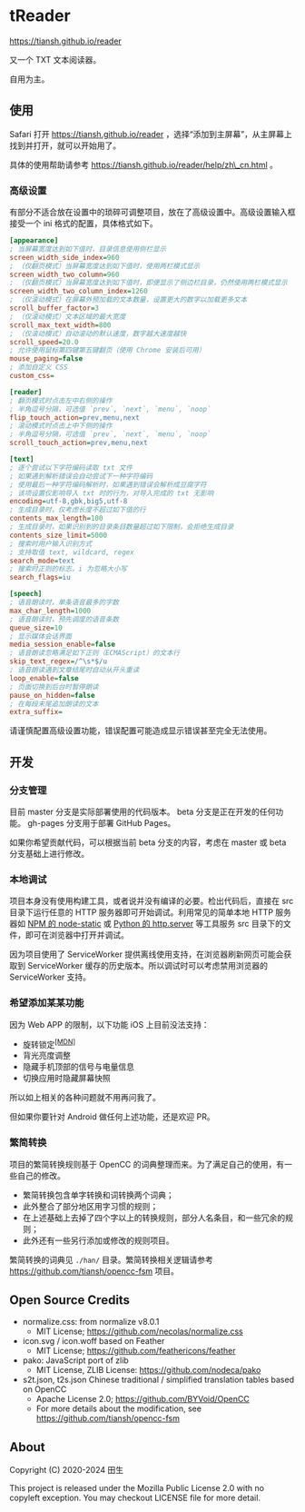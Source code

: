 # tReader

https://tiansh.github.io/reader

又一个 TXT 文本阅读器。

自用为主。

## 使用

Safari 打开 https://tiansh.github.io/reader ，选择“添加到主屏幕”，从主屏幕上找到并打开，就可以开始用了。

具体的使用帮助请参考 https://tiansh.github.io/reader/help/zh\_cn.html 。

### 高级设置

有部分不适合放在设置中的琐碎可调整项目，放在了高级设置中。高级设置输入框接受一个 ini 格式的配置，具体格式如下。

```ini
[appearance]
; 当屏幕宽度达到如下值时，目录信息使用侧栏显示
screen_width_side_index=960
; （仅翻页模式）当屏幕宽度达到如下值时，使用两栏模式显示
screen_width_two_column=960
; （仅翻页模式）当屏幕宽度达到如下值时，即便显示了侧边栏目录，仍然使用两栏模式显示
screen_width_two_column_index=1260
; （仅滚动模式）在屏幕外预加载的文本数量，设置更大的数字以加载更多文本
scroll_buffer_factor=3
; （仅滚动模式）文本区域的最大宽度
scroll_max_text_width=800
; （仅滚动模式）自动滚动的默认速度，数字越大速度越快
scroll_speed=20.0
; 允许使用鼠标第四键第五键翻页（使用 Chrome 安装后可用）
mouse_paging=false
; 添加自定义 CSS
custom_css=

[reader]
; 翻页模式时点击左中右侧的操作
; 半角逗号分隔，可选值 `prev`, `next`, `menu`, `noop`
flip_touch_action=prev,menu,next
; 滚动模式时点击上中下侧的操作
; 半角逗号分隔，可选值 `prev`, `next`, `menu`, `noop`
scroll_touch_action=prev,menu,next

[text]
; 逐个尝试以下字符编码读取 txt 文件
; 如果遇到解析错误会自动尝试下一种字符编码
; 使用最后一种字符编码解析时，如果遇到错误会解析成豆腐字符
; 该项设置仅影响导入 txt 时的行为，对导入完成的 txt 无影响
encoding=utf-8,gbk,big5,utf-8
; 生成目录时，仅考虑长度不超过如下值的行
contents_max_length=100
; 生成目录时，如果识别到的目录条目数量超过如下限制，会拒绝生成目录
contents_size_limit=5000
; 搜索时用户输入识别方式
; 支持取值 text, wildcard, regex
search_mode=text
; 搜索时正则的标志，i 为忽略大小写
search_flags=iu

[speech]
; 语音朗读时，单条语音最多的字数
max_char_length=1000
; 语音朗读时，预先调度的语音条数
queue_size=10
; 显示媒体会话界面
media_session_enable=false
; 语音朗读忽略满足如下正则（ECMAScript）的文本行
skip_text_regex=/^\s*$/u
; 语音朗读遇到文章结尾时自动从开头重读
loop_enable=false
; 页面切换到后台时暂停朗读
pause_on_hidden=false
; 在每段末尾追加朗读的文本
extra_suffix=
```

请谨慎配置高级设置功能，错误配置可能造成显示错误甚至完全无法使用。

## 开发

### 分支管理

目前 master 分支是实际部署使用的代码版本。 beta 分支是正在开发的任何功能。 gh-pages 分支用于部署 GitHub Pages。

如果你希望贡献代码，可以根据当前 beta 分支的内容，考虑在 master 或 beta 分支基础上进行修改。

### 本地调试

项目本身没有使用构建工具，或者说并没有编译的必要。检出代码后，直接在 src 目录下运行任意的 HTTP 服务器即可开始调试。利用常见的简单本地 HTTP 服务器如 [NPM 的 node-static](https://www.npmjs.com/package/node-static) 或 [Python 的 http.server](https://docs.python.org/3/library/http.server.html) 等工具服务 src 目录下的文件，即可在浏览器中打开并调试。

因为项目使用了 ServiceWorker 提供离线使用支持，在浏览器刷新网页可能会获取到 ServiceWorker 缓存的历史版本。所以调试时可以考虑禁用浏览器的 ServiceWorker 支持。

### 希望添加某某功能

因为 Web APP 的限制，以下功能 iOS 上目前没法支持：

* 旋转锁定<sup>[\[MDN\]](https://developer.mozilla.org/en-US/docs/Web/API/ScreenOrientation)</sup>
* 背光亮度调整
* 隐藏手机顶部的信号与电量信息
* 切换应用时隐藏屏幕快照

所以如上相关的各种问题就不用再问我了。

但如果你要针对 Android 做任何上述功能，还是欢迎 PR。

### 繁简转换

项目的繁简转换规则基于 OpenCC 的词典整理而来。为了满足自己的使用，有一些自己的修改。

* 繁简转换包含单字转换和词转换两个词典；
* 此外整合了部分地区用字习惯的规则；
* 在上述基础上去掉了四个字以上的转换规则，部分人名条目，和一些冗余的规则；
* 此外还有一些另行添加或修改的规则项目。

繁简转换的词典见 `./han/` 目录。繁简转换相关逻辑请参考 https://github.com/tiansh/opencc-fsm 项目。

## Open Source Credits

* normalize.css: from normalize v8.0.1
    * MIT License; https://github.com/necolas/normalize.css
* icon.svg / icon.woff based on Feather
    * MIT License; https://github.com/feathericons/feather
* pako: JavaScript port of zlib
    * MIT License, ZLIB License: https://github.com/nodeca/pako
* s2t.json, t2s.json Chinese traditional / simplified translation tables based on OpenCC
    * Apache License 2.0; https://github.com/BYVoid/OpenCC
    * For more details about the modification, see https://github.com/tiansh/opencc-fsm

## About

Copyright (C) 2020-2024 田生

This project is released under the Mozilla Public License 2.0 with no copyleft exception. You may checkout LICENSE file for more detail.

